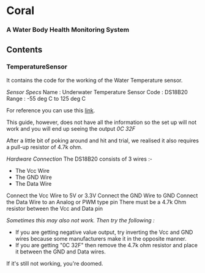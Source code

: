 # Coral
### A Water Body Health Monitoring System

## Contents

### TemperatureSensor
It contains the code for the working of the Water Temperature sensor. 

*Sensor Specs*
Name : Underwater Temperature Sensor
Code : DS18B20
Range : -55 deg C to 125 deg C

For reference you can use this [link](https://create.arduino.cc/projecthub/iotboys/how-to-use-ds18b20-water-proof-temperature-sensor-2adecc).

This guide, however, does not have all the information so the set up will not work and you will end up seeing the output *0C 32F*

After a little bit of poking around and hit and trial, we realised it also requires a pull-up resistor of 4.7k ohm.

*Hardware Connection*
The DS18B20 consists of 3 wires :-
* The Vcc Wire
* The GND Wire
* The Data Wire

Connect the Vcc Wire to 5V or 3.3V
Connect the GND Wire to GND
Connect the Data Wire to an Analog or PWM type pin
There must be a 4.7k Ohm resistor between the Vcc and Data pin

_Sometimes this may also not work. Then try the following :_
* If you are getting negative value output, try inverting the Vcc and GND wires because some manufacturers make it in the opposite manner.
* If you are getting "0C 32F" then remove the 4.7k ohm resistor and place it between the GND and Data wires.

If it's still not working, you're doomed.


